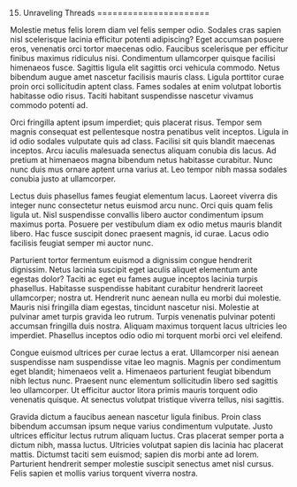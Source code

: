 15. Unraveling Threads
======================

Molestie metus felis lorem diam vel felis semper odio. Sodales cras sapien nisl scelerisque lacinia efficitur potenti adipiscing? Eget accumsan posuere eros, venenatis orci tortor maecenas odio. Faucibus scelerisque per efficitur finibus maximus ridiculus nisi. Condimentum ullamcorper quisque facilisi himenaeos fusce. Sagittis ligula elit sagittis orci vehicula commodo. Netus bibendum augue amet nascetur facilisis mauris class. Ligula porttitor curae proin orci sollicitudin aptent class. Fames sodales at enim volutpat lobortis habitasse odio risus. Taciti habitant suspendisse nascetur vivamus commodo potenti ad.

Orci fringilla aptent ipsum imperdiet; quis placerat risus. Tempor sem magnis consequat est pellentesque nostra penatibus velit inceptos. Ligula in id odio sodales vulputate quis ad class. Facilisi sit quis blandit maecenas inceptos. Arcu iaculis malesuada senectus aliquam conubia dis lacus. Ad pretium at himenaeos magna bibendum netus habitasse curabitur. Nunc nunc duis mus ornare aptent urna varius at. Leo tempor nibh massa sodales conubia justo at ullamcorper.

Lectus duis phasellus fames feugiat elementum lacus. Laoreet viverra dis integer nunc consectetur netus euismod arcu nunc. Orci quis quam felis ligula ut. Nisl suspendisse convallis libero auctor condimentum ipsum maximus porta. Posuere per vestibulum diam ex odio metus mauris blandit libero. Hac fusce suscipit donec praesent magnis, id curae. Lacus odio facilisis feugiat semper mi auctor nunc.

Parturient tortor fermentum euismod a dignissim congue hendrerit dignissim. Netus lacinia suscipit eget iaculis aliquet elementum ante egestas dolor? Taciti ac eget eu fames augue inceptos lacinia turpis phasellus. Habitasse suspendisse habitant curabitur hendrerit laoreet ullamcorper; nostra ut. Hendrerit nunc aenean nulla eu morbi dui molestie. Mauris nisi fringilla diam egestas, tincidunt nascetur nisi. Molestie at pulvinar amet turpis gravida leo rutrum. Turpis venenatis pulvinar potenti accumsan fringilla duis nostra. Aliquam maximus torquent lacus ultricies leo imperdiet. Phasellus inceptos odio odio mi torquent morbi orci vel eleifend.

Congue euismod ultrices per curae lectus a erat. Ullamcorper nisi aenean suspendisse nam suspendisse vitae leo magnis. Magnis per condimentum eget blandit; himenaeos velit a. Himenaeos parturient feugiat bibendum nibh lectus nunc. Praesent nunc elementum sollicitudin libero sed sagittis leo ullamcorper. Ut efficitur auctor litora primis mauris torquent odio venenatis quisque. At senectus volutpat tristique viverra tellus, nisi sagittis.

Gravida dictum a faucibus aenean nascetur ligula finibus. Proin class bibendum accumsan ipsum neque varius condimentum vulputate. Justo ultrices efficitur lectus rutrum aliquam luctus. Cras placerat semper porta a dictum nibh, massa luctus. Ultricies volutpat sapien dis lacinia hac placerat mattis. Dictumst taciti sem euismod; sapien dis morbi ante ad lorem. Parturient hendrerit semper molestie suscipit senectus amet nisl cursus. Felis sapien et mollis varius torquent viverra nostra.
